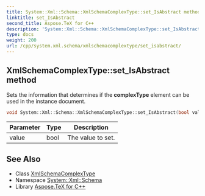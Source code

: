 ```yaml
---
title: System::Xml::Schema::XmlSchemaComplexType::set_IsAbstract method
linktitle: set_IsAbstract
second_title: Aspose.TeX for C++
description: 'System::Xml::Schema::XmlSchemaComplexType::set_IsAbstract method. Sets the information that determines if the complexType element can be used in the instance document in C++.'
type: docs
weight: 200
url: /cpp/system.xml.schema/xmlschemacomplextype/set_isabstract/
---
```

## XmlSchemaComplexType::set_IsAbstract method


Sets the information that determines if the **complexType** element can be used in the instance document.

```cpp
void System::Xml::Schema::XmlSchemaComplexType::set_IsAbstract(bool value)
```


| Parameter | Type | Description |
| --- | --- | --- |
| value | bool | The value to set. |

## See Also

* Class [XmlSchemaComplexType](../)
* Namespace [System::Xml::Schema](../../)
* Library [Aspose.TeX for C++](../../../)
